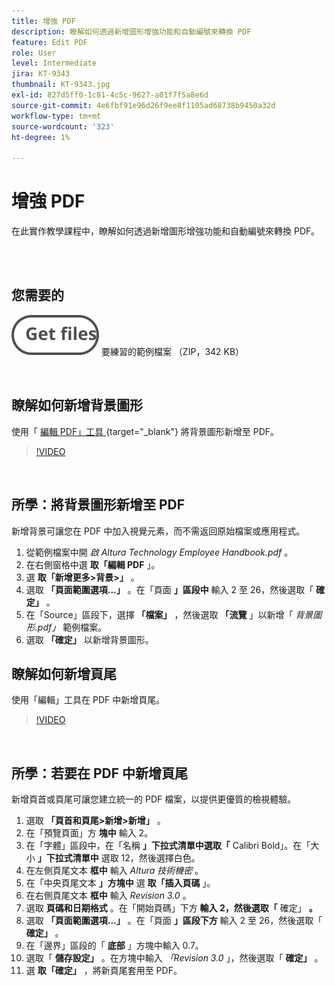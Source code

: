 ```yaml
---
title: 增強 PDF
description: 瞭解如何透過新增圖形增強功能和自動編號來轉換 PDF
feature: Edit PDF
role: User
level: Intermediate
jira: KT-9343
thumbnail: KT-9343.jpg
exl-id: 827d5ff0-1c81-4c5c-9627-a01f7f5a8e6d
source-git-commit: 4e6fbf91e96d26f9ee8f1105ad68738b9450a32d
workflow-type: tm+mt
source-wordcount: '323'
ht-degree: 1%

---
```


# 增強 PDF

在此實作教學課程中，瞭解如何透過新增圖形增強功能和自動編號來轉換 PDF。

<br> 

## 您需要的

[![取得檔案 ](../assets/Getfiles.svg)](../assets/Enhance.zip)
要練習的範例檔案 （ZIP，342 KB）

<br>

## 瞭解如何新增背景圖形

使用「 [ 編輯 PDF」工具 ](https://www.adobe.com/acrobat/online/pdf-editor.html) {target="_blank"} 將背景圖形新增至 PDF。

>[!VIDEO](https://video.tv.adobe.com/v/338746?hidetitle=true)

<br>

## 所學：將背景圖形新增至 PDF

新增背景可讓您在 PDF 中加入視覺元素，而不需返回原始檔案或應用程式。

1. 從範例檔案中開 *啟 Altura Technology Employee Handbook.pdf* 。
1. 在右側窗格中選 **取「編輯 PDF** 」。
1. 選 **取「新增更多>背景>」** 。
1. 選取 **「頁面範圍選項...」** 。在「頁面 **」區段中** 輸入 2 至 26，然後選取「 **確定」** 。
1. 在「Source」區段下，選擇 **「檔案」** ，然後選取 **「流覽** 」以新增「 *背景圖形.pdf」* 範例檔案。
1. 選取 **「確定」** 以新增背景圖形。

## 瞭解如何新增頁尾

使用「編輯」工具在 PDF 中新增頁尾。

>[!VIDEO](https://video.tv.adobe.com/v/338745?hidetitle=true)

<br>

## 所學：若要在 PDF 中新增頁尾

新增頁首或頁尾可讓您建立統一的 PDF 檔案，以提供更優質的檢視體驗。

1. 選取 **「頁首和頁尾>新增>新增」** 。
1. 在「預覽頁面」方 **塊中** 輸入 2。
1. 在「字體」區段中，在「名稱 **」下拉式清單中選取「** Calibri Bold」。在「大小 **」下拉式清單中** 選取 12，然後選擇白色。
1. 在左側頁尾文本 **框中** 輸入 *Altura 技術機密* 。
1. 在「中央頁尾文本 **」方塊中** 選 **取「插入頁碼** 」。
1. 在右側頁尾文本 **框中** 輸入 *Revision 3.0* 。
1. 選取 **頁碼和日期格式** 。在「開始頁碼」下方 **輸入 2，然後選取「** 確定」 **。**
1. 選取 **「頁面範圍選項...」** 。在「頁面 **」區段下方** 輸入 2 至 26，然後選取「 **確定」** 。
1. 在「邊界」區段的「 **底部** 」方塊中輸入 0.7。
1. 選取「 **儲存設定」** 。在方塊中輸入 *「Revision 3.0* 」，然後選取「 **確定」** 。
1. 選 **取「確定」** ，將新頁尾套用至 PDF。
